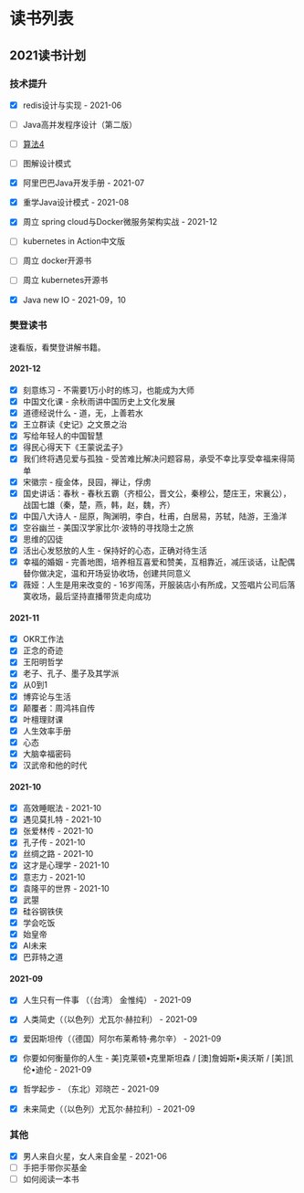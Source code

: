 # 读书列表
## 2021读书计划
### 技术提升
- [x] redis设计与实现 - 2021-06
- [ ] Java高并发程序设计（第二版）
- [ ] [算法4](https://algs4.cs.princeton.edu/home/)
- [ ] 图解设计模式
- [x] 阿里巴巴Java开发手册 - 2021-07
- [x] 重学Java设计模式 - 2021-08
- [x] 周立 spring cloud与Docker微服务架构实战 - 2021-12
- [ ] kubernetes in Action中文版
- [ ] 周立 docker开源书
- [ ] 周立 kubernetes开源书
- [x] Java new IO - 2021-09，10


### 樊登读书

速看版，看樊登讲解书籍。

#### 2021-12

- [x] 刻意练习 - 不需要1万小时的练习，也能成为大师
- [x] 中国文化课 - 余秋雨讲中国历史上文化发展
- [x] 道德经说什么 - 道，无，上善若水
- [x] 王立群读《史记》之文景之治
- [x] 写给年轻人的中国智慧
- [x] 得民心得天下《王蒙说孟子》
- [x] 我们终将遇见爱与孤独 - 受苦难比解决问题容易，承受不幸比享受幸福来得简单
- [x] 宋徽宗 - 瘦金体，艮园，禅让，俘虏
- [x] 国史讲话：春秋 - 春秋五霸（齐桓公，晋文公，秦穆公，楚庄王，宋襄公），战国七雄（秦，楚，燕，韩，赵，魏，齐）
- [x] 中国八大诗人 - 屈原，陶渊明，李白，杜甫，白居易，苏轼，陆游，王渔洋
- [x] 空谷幽兰 - 美国汉学家比尔·波特的寻找隐士之旅
- [x] 思维的囚徒
- [x] 活出心发怒放的人生 - 保持好的心态，正确对待生活
- [x] 幸福的婚姻 - 完善地图，培养相互喜爱和赞美，互相靠近，减压谈话，让配偶替你做决定，温和开场妥协收场，创建共同意义
- [x] 薇娅：人生是用来改变的 - 16岁闯荡，开服装店小有所成，又签唱片公司后落寞收场，最后坚持直播带货走向成功

#### 2021-11

- [x] OKR工作法
- [x] 正念的奇迹 
- [x] 王阳明哲学
- [x] 老子、孔子、墨子及其学派
- [x] 从0到1
- [x] 博弈论与生活
- [x] 颠覆者：周鸿祎自传
- [x] 叶檀理财课
- [x] 人生效率手册
- [x] 心态
- [x] 大脑幸福密码
- [x] 汉武帝和他的时代

#### 2021-10

- [x] 高效睡眠法 - 2021-10
- [x] 遇见莫扎特 - 2021-10
- [x] 张爱林传 - 2021-10
- [x] 孔子传 - 2021-10
- [x] 丝绸之路 - 2021-10
- [x] 这才是心理学 - 2021-10
- [x] 意志力 - 2021-10
- [x] 袁隆平的世界 - 2021-10
- [x] 武曌
- [x] 硅谷钢铁侠
- [x] 学会吃饭
- [x] 始皇帝 
- [x] AI未来 
- [x] 巴菲特之道

#### 2021-09

- [x] 人生只有一件事 （（台湾） 金惟纯） - 2021-09
- [x] 人类简史（（以色列）尤瓦尔·赫拉利） - 2021-09
- [x] 爱因斯坦传（（德国）阿尔布莱希特·弗尔辛） -  2021-09
- [x] 你要如何衡量你的人生 - 美]克莱顿•克里斯坦森 / [澳]詹姆斯•奥沃斯 / [美]凯伦•迪伦  - 2021-09
- [x] 哲学起步 - （东北）邓晓芒 - 2021-09
- [x] 未来简史（（以色列）尤瓦尔·赫拉利）- 2021-09


### 其他
- [x] 男人来自火星，女人来自金星 - 2021-06
- [ ] 手把手带你买基金
- [ ] 如何阅读一本书